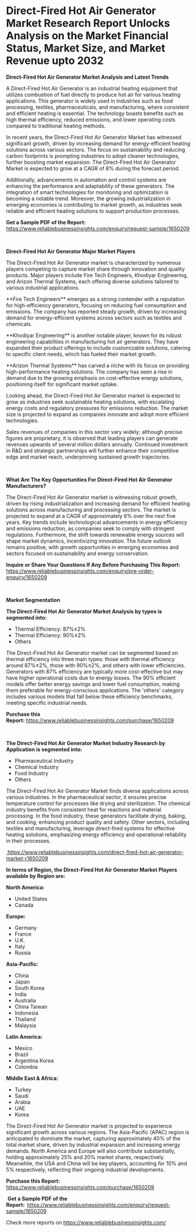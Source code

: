 <p><h1>Direct-Fired Hot Air Generator Market Research Report Unlocks Analysis on the Market Financial Status, Market Size, and Market Revenue upto 2032</h1></p><p><strong>Direct-Fired Hot Air Generator Market Analysis and Latest Trends</strong></p>
<p><p>A Direct-Fired Hot Air Generator is an industrial heating equipment that utilizes combustion of fuel directly to produce hot air for various heating applications. This generator is widely used in industries such as food processing, textiles, pharmaceuticals, and manufacturing, where consistent and efficient heating is essential. The technology boasts benefits such as high thermal efficiency, reduced emissions, and lower operating costs compared to traditional heating methods.</p><p>In recent years, the Direct-Fired Hot Air Generator Market has witnessed significant growth, driven by increasing demand for energy-efficient heating solutions across various sectors. The focus on sustainability and reducing carbon footprints is prompting industries to adopt cleaner technologies, further boosting market expansion. The Direct-Fired Hot Air Generator Market is expected to grow at a CAGR of 8% during the forecast period. </p><p>Additionally, advancements in automation and control systems are enhancing the performance and adaptability of these generators. The integration of smart technologies for monitoring and optimization is becoming a notable trend. Moreover, the growing industrialization in emerging economies is contributing to market growth, as industries seek reliable and efficient heating solutions to support production processes.</p></p>
<p><strong>Get a Sample PDF of the Report:&nbsp;</strong> <a href="https://www.reliablebusinessinsights.com/enquiry/request-sample/1650209?utm_campaign=2953&utm_medium=2&utm_source=Github&utm_content=ia&utm_term=23032025&utm_id=direct-fired-hot-air-generator">https://www.reliablebusinessinsights.com/enquiry/request-sample/1650209</a></p>
<p>&nbsp;</p>
<p><strong>Direct-Fired Hot Air Generator Major Market Players</strong></p>
<p><p>The Direct-Fired Hot Air Generator market is characterized by numerous players competing to capture market share through innovation and quality products. Major players include Fire Tech Engineers, Khodiyar Engineering, and Arizon Thermal Systems, each offering diverse solutions tailored to various industrial applications.</p><p>**Fire Tech Engineers** emerges as a strong contender with a reputation for high-efficiency generators, focusing on reducing fuel consumption and emissions. The company has reported steady growth, driven by increasing demand for energy-efficient systems across sectors such as textiles and chemicals.</p><p>**Khodiyar Engineering** is another notable player, known for its robust engineering capabilities in manufacturing hot air generators. They have expanded their product offerings to include customizable solutions, catering to specific client needs, which has fueled their market growth.</p><p>**Arizon Thermal Systems** has carved a niche with its focus on providing high-performance heating solutions. The company has seen a rise in demand due to the growing emphasis on cost-effective energy solutions, positioning itself for significant market uptake.</p><p>Looking ahead, the Direct-Fired Hot Air Generator market is expected to grow as industries seek sustainable heating solutions, with escalating energy costs and regulatory pressures for emissions reduction. The market size is projected to expand as companies innovate and adopt more efficient technologies.</p><p>Sales revenues of companies in this sector vary widely; although precise figures are proprietary, it is observed that leading players can generate revenues upwards of several million dollars annually. Continued investment in R&D and strategic partnerships will further enhance their competitive edge and market reach, underpinning sustained growth trajectories.</p></p>
<p>&nbsp;</p>
<p><strong>What Are The Key Opportunities For Direct-Fired Hot Air Generator Manufacturers?</strong></p>
<p><p>The Direct-Fired Hot Air Generator market is witnessing robust growth, driven by rising industrialization and increasing demand for efficient heating solutions across manufacturing and processing sectors. The market is projected to expand at a CAGR of approximately 6% over the next five years. Key trends include technological advancements in energy efficiency and emissions reduction, as companies seek to comply with stringent regulations. Furthermore, the shift towards renewable energy sources will shape market dynamics, incentivizing innovation. The future outlook remains positive, with growth opportunities in emerging economies and sectors focused on sustainability and energy conservation.</p></p>
<p><strong>Inquire or Share Your Questions If Any Before Purchasing This Report:</strong> <a href="https://www.reliablebusinessinsights.com/enquiry/pre-order-enquiry/1650209?utm_campaign=2953&utm_medium=2&utm_source=Github&utm_content=ia&utm_term=23032025&utm_id=direct-fired-hot-air-generator">https://www.reliablebusinessinsights.com/enquiry/pre-order-enquiry/1650209</a></p>
<p>&nbsp;</p>
<p><strong>Market Segmentation</strong></p>
<p><strong>The Direct-Fired Hot Air Generator Market Analysis by types is segmented into:</strong></p>
<p><ul><li>Thermal Efficiency: 87%±2%</li><li>Thermal Efficiency: 90%±2%</li><li>Others</li></ul></p>
<p><p>The Direct-Fired Hot Air Generator market can be segmented based on thermal efficiency into three main types: those with thermal efficiency around 87%±2%, those with 90%±2%, and others with lower efficiencies. Generators with 87% efficiency are typically more cost-effective but may have higher operational costs due to energy losses. The 90% efficient models offer better energy savings and lower fuel consumption, making them preferable for energy-conscious applications. The 'others' category includes various models that fall below these efficiency benchmarks, meeting specific industrial needs.</p></p>
<p><strong>Purchase this Report:&nbsp;</strong><a href="https://www.reliablebusinessinsights.com/purchase/1650209?utm_campaign=2953&utm_medium=2&utm_source=Github&utm_content=ia&utm_term=23032025&utm_id=direct-fired-hot-air-generator">https://www.reliablebusinessinsights.com/purchase/1650209</a></p>
<p>&nbsp;</p>
<p><strong>The Direct-Fired Hot Air Generator Market Industry Research by Application is segmented into:</strong></p>
<p><ul><li>Pharmaceutical Industry</li><li>Chemical Industry</li><li>Food Industry</li><li>Others</li></ul></p>
<p><p>The Direct-Fired Hot Air Generator Market finds diverse applications across various industries. In the pharmaceutical sector, it ensures precise temperature control for processes like drying and sterilization. The chemical industry benefits from consistent heat for reactions and material processing. In the food industry, these generators facilitate drying, baking, and cooking, enhancing product quality and safety. Other sectors, including textiles and manufacturing, leverage direct-fired systems for effective heating solutions, emphasizing energy efficiency and operational reliability in their processes.</p></p>
<p><a href="https://www.reliablebusinessinsights.com/direct-fired-hot-air-generator-market-r1650209?utm_campaign=2953&utm_medium=2&utm_source=Github&utm_content=ia&utm_term=23032025&utm_id=direct-fired-hot-air-generator">&nbsp;https://www.reliablebusinessinsights.com/direct-fired-hot-air-generator-market-r1650209</a></p>
<p><strong>In terms of Region, the Direct-Fired Hot Air Generator Market Players available by Region are:</strong></p>
<p>
    <p> <strong> North America: </strong>
        <ul>
            <li>United States</li>
            <li>Canada</li>
        </ul>
        </p> 
    <p> <strong> Europe: </strong>
        <ul>
            <li>Germany</li>
            <li>France</li>
            <li>U.K.</li>
            <li>Italy</li>
            <li>Russia</li>
        </ul>
        </p> 
    <p> <strong> Asia-Pacific: </strong>
        <ul>
            <li>China</li>
            <li>Japan</li>
            <li>South Korea</li>
            <li>India</li>
            <li>Australia</li>
            <li>China Taiwan</li>
            <li>Indonesia</li>
            <li>Thailand</li>
            <li>Malaysia</li>
        </ul>
        </p> 
    <p> <strong> Latin America: </strong>
        <ul>
            <li>Mexico</li>
            <li>Brazil</li>
            <li>Argentina Korea</li>
            <li>Colombia</li>
        </ul>
        </p> 
    <p> <strong> Middle East & Africa: </strong>
        <ul>
            <li>Turkey</li>
            <li>Saudi</li>
            <li>Arabia</li>
            <li>UAE</li>
            <li>Korea</li>
        </ul>
    </p>
    </p>
<p><p>The Direct-Fired Hot Air Generator market is projected to experience significant growth across various regions. The Asia-Pacific (APAC) region is anticipated to dominate the market, capturing approximately 40% of the total market share, driven by industrial expansion and increasing energy demands. North America and Europe will also contribute substantially, holding approximately 25% and 20% market shares, respectively. Meanwhile, the USA and China will be key players, accounting for 10% and 5% respectively, reflecting their ongoing industrial developments.</p></p>
<p><strong>Purchase this Report: </strong><a href="https://www.reliablebusinessinsights.com/purchase/1650209?utm_campaign=2953&utm_medium=2&utm_source=Github&utm_content=ia&utm_term=23032025&utm_id=direct-fired-hot-air-generator">https://www.reliablebusinessinsights.com/purchase/1650209</a></p>
<p>&nbsp;<strong>Get a Sample PDF of the Report:&nbsp;&nbsp;</strong><a href="https://www.reliablebusinessinsights.com/enquiry/request-sample/1650209?utm_campaign=2953&utm_medium=2&utm_source=Github&utm_content=ia&utm_term=23032025&utm_id=direct-fired-hot-air-generator">https://www.reliablebusinessinsights.com/enquiry/request-sample/1650209</a></p>
<p><strong></strong></p>
<p>Check more reports on <a href="https://www.reliablebusinessinsights.com/?utm_campaign=2953&utm_medium=2&utm_source=Github&utm_content=ia&utm_term=23032025&utm_id=direct-fired-hot-air-generator">https://www.reliablebusinessinsights.com/</a></p>